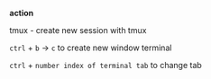 

**action**

tmux  -  create new session with tmux 

`ctrl` + `b` -> `c`    to create new window terminal

`ctrl` + `number index of terminal tab` to change tab 

